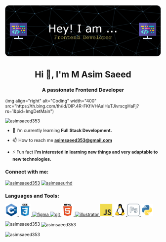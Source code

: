 ![Header](./github-header-image.png)
<h1 align="center">Hi 👋, I'm M Asim Saeed</h1>
<h3 align="center">A passionate Frontend Developer</h3>
(img align="right" alt="Coding" width="400" src="https://th.bing.com/th/id/OIP.4R-FKfIVHAaIHuTJivrscgHaFj?rs=1&pid=ImgDetMain")


<p align="left"> <img src="https://komarev.com/ghpvc/?username=asimsaeed353&label=Profile%20views&color=0e75b6&style=flat" alt="asimsaeed353" /> </p>

- 🌱 I’m currently learning **Full Stack Development.**

- 📫 How to reach me **asimsaeed353@gmail.com**

- ⚡ Fun fact **I'm interested in learning new things and very adaptable to new technologies.**

<h3 align="left">Connect with me:</h3>
<p align="left">
<a href="https://linkedin.com/in/asimsaeed353" target="blank"><img align="center" src="https://raw.githubusercontent.com/rahuldkjain/github-profile-readme-generator/master/src/images/icons/Social/linked-in-alt.svg" alt="asimsaeed353" height="30" width="40" /></a>
<a href="https://auth.geeksforgeeks.org/user/asimsaeurhd" target="blank"><img align="center" src="https://raw.githubusercontent.com/rahuldkjain/github-profile-readme-generator/master/src/images/icons/Social/geeks-for-geeks.svg" alt="asimsaeurhd" height="30" width="40" /></a>
</p>

<h3 align="left">Languages and Tools:</h3>
<p align="left"> <a href="https://www.w3schools.com/cpp/" target="_blank" rel="noreferrer"> <img src="https://raw.githubusercontent.com/devicons/devicon/master/icons/cplusplus/cplusplus-original.svg" alt="cplusplus" width="40" height="40"/> </a> <a href="https://www.w3schools.com/css/" target="_blank" rel="noreferrer"> <img src="https://raw.githubusercontent.com/devicons/devicon/master/icons/css3/css3-original-wordmark.svg" alt="css3" width="40" height="40"/> </a> <a href="https://www.figma.com/" target="_blank" rel="noreferrer"> <img src="https://www.vectorlogo.zone/logos/figma/figma-icon.svg" alt="figma" width="40" height="40"/> </a> <a href="https://git-scm.com/" target="_blank" rel="noreferrer"> <img src="https://www.vectorlogo.zone/logos/git-scm/git-scm-icon.svg" alt="git" width="40" height="40"/> </a> <a href="https://www.w3.org/html/" target="_blank" rel="noreferrer"> <img src="https://raw.githubusercontent.com/devicons/devicon/master/icons/html5/html5-original-wordmark.svg" alt="html5" width="40" height="40"/> </a> <a href="https://www.adobe.com/in/products/illustrator.html" target="_blank" rel="noreferrer"> <img src="https://www.vectorlogo.zone/logos/adobe_illustrator/adobe_illustrator-icon.svg" alt="illustrator" width="40" height="40"/> </a> <a href="https://developer.mozilla.org/en-US/docs/Web/JavaScript" target="_blank" rel="noreferrer"> <img src="https://raw.githubusercontent.com/devicons/devicon/master/icons/javascript/javascript-original.svg" alt="javascript" width="40" height="40"/> </a> <a href="https://www.linux.org/" target="_blank" rel="noreferrer"> <img src="https://raw.githubusercontent.com/devicons/devicon/master/icons/linux/linux-original.svg" alt="linux" width="40" height="40"/> </a> <a href="https://www.photoshop.com/en" target="_blank" rel="noreferrer"> <img src="https://raw.githubusercontent.com/devicons/devicon/master/icons/photoshop/photoshop-line.svg" alt="photoshop" width="40" height="40"/> </a> <a href="https://www.python.org" target="_blank" rel="noreferrer"> <img src="https://raw.githubusercontent.com/devicons/devicon/master/icons/python/python-original.svg" alt="python" width="40" height="40"/> </a> </p>

<p><img align="left" src="https://github-readme-stats.vercel.app/api/top-langs?username=asimsaeed353&show_icons=true&locale=en&layout=compact" alt="asimsaeed353" /></p>

<p>&nbsp;<img align="center" src="https://github-readme-stats.vercel.app/api?username=asimsaeed353&show_icons=true&locale=en" alt="asimsaeed353" /></p>

<p><img align="center" src="https://github-readme-streak-stats.herokuapp.com/?user=asimsaeed353&" alt="asimsaeed353" /></p>
